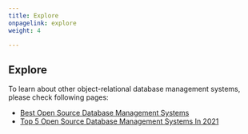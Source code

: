 ```yaml
---
title: Explore
onpagelink: explore
weight: 4

---
```


<a class="anchor" id="explore" name="explore"></a>Explore
-------

To learn about other object-relational database management systems, please check following pages:

- [Best Open Source Database Management Systems](https://products.containerize.com/database-management-system)
- [Top 5 Open Source Database Management Systems In 2021](https://blog.containerize.com/2021/02/12/top-5-open-source-dbms-software-in-2021-mysql-and-alternatives/)
 